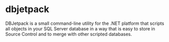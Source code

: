 dbjetpack
=========

DBJetpack is a small command-line utility for the .NET platform that scripts all objects in your SQL Server database in a way that is easy to store in Source Control and to merge with other scripted databases.